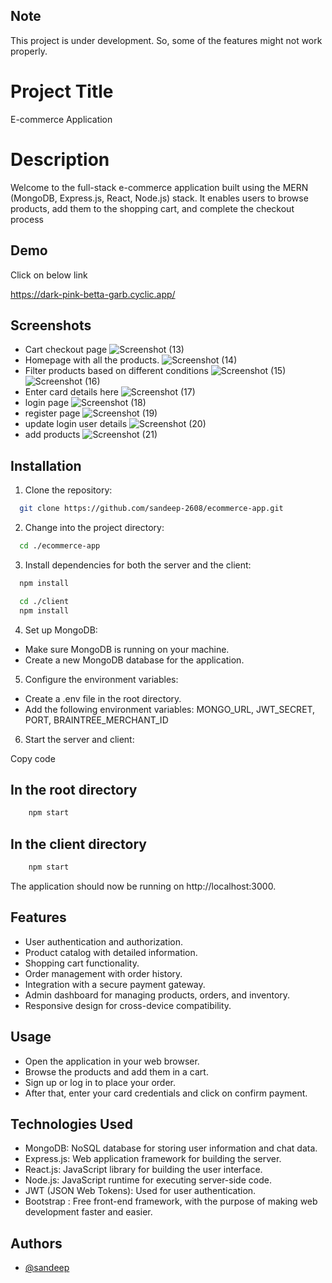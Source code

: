 
## Note
This project is under development. So, some of the features might not work properly.

# Project Title

E-commerce Application

# Description

Welcome to the full-stack e-commerce application built using the MERN (MongoDB, Express.js, React, Node.js) stack. It enables users to browse products, add them to the shopping cart, and complete the checkout process

## Demo

Click on below link

https://dark-pink-betta-garb.cyclic.app/

## Screenshots
- Cart checkout page
![Screenshot (13)](https://github.com/sandeep-2608/ecommerce-app/assets/86369280/0afc65bf-dafb-4450-a3ba-2061c7ba2243)
- Homepage with all the products.
![Screenshot (14)](https://github.com/sandeep-2608/ecommerce-app/assets/86369280/2fddc29f-9e47-4c7f-8ad3-07c1f1fd30aa)
- Filter products based on different conditions
![Screenshot (15)](https://github.com/sandeep-2608/ecommerce-app/assets/86369280/c5c3debe-585c-4d30-a2e6-ea76927a1bf2)
![Screenshot (16)](https://github.com/sandeep-2608/ecommerce-app/assets/86369280/104b727d-ad47-4eed-8ed9-aeaea1372684)
- Enter card details here
![Screenshot (17)](https://github.com/sandeep-2608/ecommerce-app/assets/86369280/ae230fa0-4a12-4e87-8b5d-e98d22661917)
- login page
![Screenshot (18)](https://github.com/sandeep-2608/ecommerce-app/assets/86369280/9cda316d-1282-4786-923e-22652fd77cd1)
- register page
![Screenshot (19)](https://github.com/sandeep-2608/ecommerce-app/assets/86369280/86b73600-8287-4783-b730-b993ff70b616)
- update login user details
![Screenshot (20)](https://github.com/sandeep-2608/ecommerce-app/assets/86369280/8ab3d905-bb80-4d06-a1e6-9e16ef7b941f)
- add products
![Screenshot (21)](https://github.com/sandeep-2608/ecommerce-app/assets/86369280/234bdf43-ea3b-4350-b1ac-88fc63926160)




## Installation

1. Clone the repository:

```bash
  git clone https://github.com/sandeep-2608/ecommerce-app.git
```
2. Change into the project directory:

```bash
  cd ./ecommerce-app
```
3. Install dependencies for both the server and the client:

```bash
  npm install
```

```bash
  cd ./client
  npm install
```
4. Set up MongoDB:
    
  - Make sure MongoDB is running on your machine.    
  - Create a new MongoDB database for the application.

5. Configure the environment variables:

  - Create a .env file in the root directory.
  - Add the following environment variables: MONGO_URL, JWT_SECRET, PORT, BRAINTREE_MERCHANT_ID

6. Start the server and client:

Copy code
## In the root directory
```bash
    npm start
```
## In the client directory
``` bash
    npm start
```
The application should now be running on http://localhost:3000.

## Features

  - User authentication and authorization.
  - Product catalog with detailed information.
  - Shopping cart functionality.
  - Order management with order history.
  - Integration with a secure payment gateway.
  - Admin dashboard for managing products, orders, and inventory.
  - Responsive design for cross-device compatibility.

## Usage

  - Open the application in your web browser.
  - Browse the products and add them in a cart.
  - Sign up or log in to place your order.
  - After that, enter your card credentials and click on confirm payment.

## Technologies Used

  - MongoDB: NoSQL database for storing user information and chat data.
  - Express.js: Web application framework for building the server.
  - React.js: JavaScript library for building the user interface.
  - Node.js: JavaScript runtime for executing server-side code.
  - JWT (JSON Web Tokens): Used for user authentication.
  - Bootstrap : Free front-end framework, with the purpose of making web development faster and easier.

## Authors

- [@sandeep](https://github.com/sandeep-2608)

